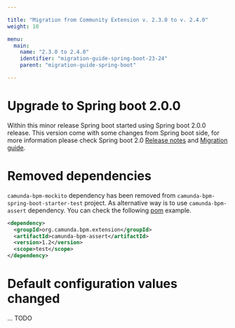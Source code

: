 ```yaml
---

title: "Migration from Community Extension v. 2.3.0 to v. 2.4.0"
weight: 10

menu:
  main:
    name: "2.3.0 to 2.4.0"
    identifier: "migration-guide-spring-boot-23-24"
    parent: "migration-guide-spring-boot"

---
```


# Upgrade to Spring boot 2.0.0

Within this minor release Spring boot started using Spring boot 2.0.0 release.
This version come with some changes from Spring boot side, for more information please check Spring boot 2.0 [Release notes](https://github.com/spring-projects/spring-boot/wiki/Spring-Boot-2.0-Release-Notes) and [Migration guide](https://github.com/spring-projects/spring-boot/wiki/Spring-Boot-2.0-Migration-Guide).

# Removed dependencies 

`camunda-bpm-mockito` dependency has been removed from `camunda-bpm-spring-boot-starter-test` project.
As alternative way is to use `camunda-bpm-assert` dependency. You can check the following [pom](https://github.com/camunda/camunda-bpm-examples/blob/master/spring-boot-starter/example-simple/pom.xml) example.

```xml
<dependency>
  <groupId>org.camunda.bpm.extension</groupId>
  <artifactId>camunda-bpm-assert</artifactId>
  <version>1.2</version>
  <scope>test</scope>
</dependency>
```

# Default configuration values changed
...
TODO
